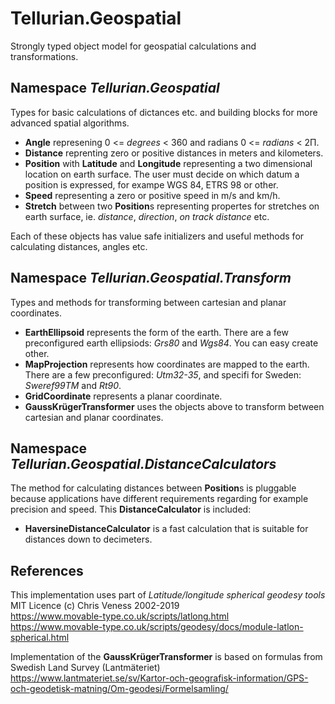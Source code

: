 # Tellurian.Geospatial
Strongly typed object model for geospatial calculations and transformations.
## Namespace *Tellurian.Geospatial*
Types for basic calculations of dictances etc. and building blocks for more advanced spatial algorithms.
* **Angle** represening 0 <= *degrees* < 360 and radians 0 <= *radians* < 2Π.
* **Distance** reprenting zero or positive distances in meters and kilometers.
* **Position** with **Latitude** and **Longitude** representing a two dimensional location on earth surface. The user must decide on which datum a position is expressed, for exampe WGS 84, ETRS 98 or other. 
* **Speed** representing a zero or positive speed in m/s and km/h.
* **Stretch** between two **Position**s representing propertes for stretches on earth surface, ie. *distance*, *direction*, *on track distance* etc.

Each of these objects has value safe initializers and useful methods for calculating distances, angles etc. 

## Namespace *Tellurian.Geospatial.Transform*
Types and methods for transforming between cartesian and planar coordinates.
* **EarthEllipsoid** represents the form of the earth. There are a few preconfigured earth ellipsiods: *Grs80* and *Wgs84*. You can easy create other.
* **MapProjection** represents how coordinates are mapped to the earth.  There are a few preconfigured: *Utm32-35*, and specifi for Sweden: *Sweref99TM* and *Rt90*.
* **GridCoordinate** represents a planar coordinate.
* **GaussKrügerTransformer** uses the objects above to transform between cartesian and planar coordinates.

## Namespace *Tellurian.Geospatial.DistanceCalculators*
The method for calculating distances between **Position**s is pluggable because applications have different requirements regarding for example precision and speed. This **DistanceCalculator** is included:
* **HaversineDistanceCalculator** is a fast calculation that is suitable for distances down to decimeters.

## References
This implementation uses part of *Latitude/longitude spherical geodesy tools*  
MIT Licence (c) Chris Veness 2002-2019  
https://www.movable-type.co.uk/scripts/latlong.html  
https://www.movable-type.co.uk/scripts/geodesy/docs/module-latlon-spherical.html  

Implementation of the **GaussKrügerTransformer** is based on formulas from Swedish Land Survey (Lantmäteriet)  
https://www.lantmateriet.se/sv/Kartor-och-geografisk-information/GPS-och-geodetisk-matning/Om-geodesi/Formelsamling/
